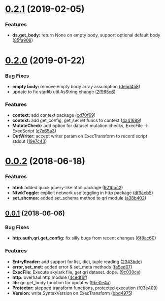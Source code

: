 <a name="0.2.1"></a>
# [0.2.1](https://github.com/qri-io/startf/compare/v0.2.0...v0.2.1) (2019-02-05)


### Features

* **ds.get_body:** return None on empty body, support optional default body ([85fa909](https://github.com/qri-io/startf/commit/85fa909))



<a name="0.2.0"></a>
# [0.2.0](https://github.com/qri-io/startf/compare/v0.1.0...v0.2.0) (2019-01-22)


### Bug Fixes

* **empty body:** remove empty body array assumption ([de5d458](https://github.com/qri-io/startf/commit/de5d458))
* update to fix starlib util.AsString change ([2f965c6](https://github.com/qri-io/startf/commit/2f965c6))


### Features

* **context:** add context package ([cd70f69](https://github.com/qri-io/startf/commit/cd70f69))
* **context:** add get_config, get_secret funcs to context ([4a41689](https://github.com/qri-io/startf/commit/4a41689))
* **MutateCheck:** add option for dataset mutation checks, ExecFile -> ExecScript ([c7e65a3](https://github.com/qri-io/startf/commit/c7e65a3))
* **OutWriter:** accept writer param on ExecTransform to record script stdout ([19e7c43](https://github.com/qri-io/startf/commit/19e7c43))



<a name="0.0.2"></a>
# [0.0.2](https://github.com/qri-io/skytf/compare/v0.0.1...v0.0.2) (2018-06-18)


### Features

* **html:** added quick jquery-like html package ([921bbc2](https://github.com/qri-io/skytf/commit/921bbc2))
* **NtwkToggle:** explicit network use toggling in http package ([df9acb5](https://github.com/qri-io/skytf/commit/df9acb5))
* **set_shcmea:** added set_schema method to qri module ([a38b402](https://github.com/qri-io/skytf/commit/a38b402))



<a name="0.0.1"></a>
## [0.0.1](https://github.com/qri-io/skytf/compare/9c030ce...v0.0.1) (2018-06-06)


### Bug Fixes

* **http.auth,qri.get_config:** fix silly bugs from recent changes ([6f8ac60](https://github.com/qri-io/skytf/commit/6f8ac60))


### Features

* **EntryReader:** add support for list, dict, tuple reading ([2343bde](https://github.com/qri-io/skytf/commit/2343bde))
* **error, set_met:** added error & set_meta methods ([fa5ed07](https://github.com/qri-io/skytf/commit/fa5ed07))
* **ExecFile:** Execute skylark file, get qri dataset. dope. ([9c030ce](https://github.com/qri-io/skytf/commit/9c030ce))
* **http:** overhaul http module ([4cedf6f](https://github.com/qri-io/skytf/commit/4cedf6f))
* **lib:** qri.get_body function for updates ([9be0e4a](https://github.com/qri-io/skytf/commit/9be0e4a))
* **Protector:** stepped transform functions, protected execution ([f03e409](https://github.com/qri-io/skytf/commit/f03e409))
* **Version:** write SyntaxVersion on ExecTransform ([bbd4975](https://github.com/qri-io/skytf/commit/bbd4975))



